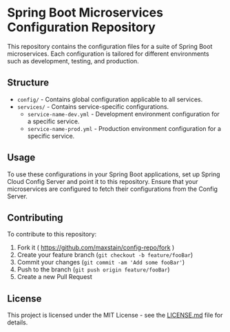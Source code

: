 # Spring Boot Microservices Configuration Repository

This repository contains the configuration files for a suite of Spring Boot microservices. Each configuration is tailored for different environments such as development, testing, and production.

## Structure

- `config/` - Contains global configuration applicable to all services.
- `services/` - Contains service-specific configurations.
    - `service-name-dev.yml` - Development environment configuration for a specific service.
    - `service-name-prod.yml` - Production environment configuration for a specific service.

## Usage

To use these configurations in your Spring Boot applications, set up Spring Cloud Config Server and point it to this repository. Ensure that your microservices are configured to fetch their configurations from the Config Server.

## Contributing

To contribute to this repository:
1. Fork it ( https://github.com/maxstain/config-repo/fork )
2. Create your feature branch (`git checkout -b feature/fooBar`)
3. Commit your changes (`git commit -am 'Add some fooBar'`)
4. Push to the branch (`git push origin feature/fooBar`)
5. Create a new Pull Request

## License
This project is licensed under the MIT License - see the [LICENSE.md](LICENSE.md) file for details.